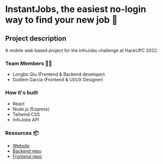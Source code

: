 # InstantJobs, the easiest no-login way to find your new job 🔎 

## Project description

A mobile web based project for the InfoJobs challenge at HackUPC 2022.


### Team Members 🙋‍♂️

* Longbo Qiu (Frontend & Backend developer)
* Guillem García (Frontend & UI/UX Designer)

### How it's built

* React
* Node.js (Express)
* Tailwind CSS
* InfoJobs API



### Resources 📦

* [Website](https://hackupc-2022-challenge.vercel.app/)
* [Backend repo](https://github.com/obnol/hackupc-2022-server)
* [Frontend repo](https://github.com/GuillemGarciaDev/hackupc-2022-challenge)






